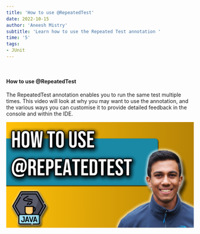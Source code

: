```yaml
---
title: 'How to use @RepeatedTest'
date: 2022-10-15
author: 'Aneesh Mistry'
subtitle: 'Learn how to use the Repeated Test annotation '
time: '5'
tags:
- JUnit
---
```


<br>
<h4>How to use @RepeatedTest</h4>
<p>

The RepeatedTest annotation enables you to run the same test multiple times. This video will look at why you may want to use the annotation, and the various ways you can customise it to provide detailed feedback in the console and within the IDE.

[![YouTube video link](../images/111_repeatedTest.jpg)](https://youtu.be/HvP9ibiMpO8)
</p>
